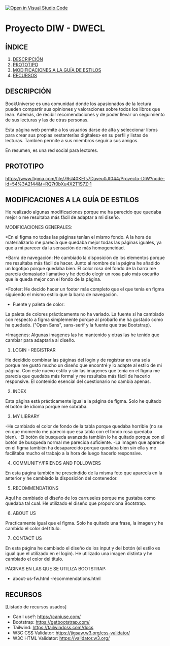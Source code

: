 [![Open in Visual Studio Code](https://classroom.github.com/assets/open-in-vscode-c66648af7eb3fe8bc4f294546bfd86ef473780cde1dea487d3c4ff354943c9ae.svg)](https://classroom.github.com/online_ide?assignment_repo_id=9712744&assignment_repo_type=AssignmentRepo)
# Proyecto DIW - DWECL

## ÍNDICE   
1. [DESCRIPCIÓN](#id1)
2. [PROTOTIPO](#id2)
3. [MODIFICACIONES A LA GUÍA DE ESTILOS](#id3)
4. [RECURSOS](#id4)

## DESCRIPCIÓN<a name="id1"></a>
BookUniverse es una comunidad donde los apasionados de la lectura pueden compartir sus opiniones y valoraciones sobre todos los libros que lean. Además, de recibir
recomendaciones y de poder llevar un seguimiento de sus lecturas y las de otras personas. 

Esta página web permite a los usuarios darse de alta y seleccionar libros para crear sus propias «estanterías digitales» en su perfil y listas de lecturas. También permite a sus miembros seguir a sus amigos.

En resumen, es una red social para lectores.

## PROTOTIPO<a name="id2"></a>
https://www.figma.com/file/76sl40KEfs7Daveu0Jt044/Proyecto-DIW?node-id=54%3A2144&t=RQ7t0bXu4X2T1S7Z-1

## MODIFICACIONES A LA GUÍA DE ESTILOS<a name="id3"></a>
He realizado algunas modificaciones porque me ha parecido que quedaba mejor o me resultaba más fácil de adaptar a mi diseño.

MODIFICACIONES GENERALES:

*En el figma no todas las páginas tenían el mismo fondo. A la hora de materializarlo me parecía que quedaba mejor todas las páginas iguales, ya que a mi parecer da la sensación de más homogeneidad.

*Barra de navegación:
He cambiado la disposición de los elementos porque me resultaba más fácil de hacer. Junto al nombre de la página he añadido un logotipo porque quedaba bien. El color rosa del fondo de la barra me parecía demasiado llamativo y he decido elegir un rosa palo más oscurito que le queda mejor con el fondo de la página.

*Footer:
He decido hacer un footer más completo que el que tenía en figma siguiendo el mismo estilo que la barra de navegación.

* Fuente y paleta de color:

La paleta de colores prácticamente no ha variado.
La fuente si ha cambiado con respecto a figma simplemente porque al probarlo me ha gustado como ha quedado. ("Open Sans", sans-serif y la fuente que trae Bootstrap).

*Imagenes:
Algunas imagenes las he mantenido y otras las he tenido que cambiar para adaptarla al diseño.

1. LOGIN - REGISTRAR

He decidido combinar las páginas del login y de registrar en una sola porque me gustó mucho un diseño que encontré y lo adapte al estilo de mi página. Con este nuevo estilo y sin las imagenes que tenía en el figma me parecía que quedaba más formal y me resultaba más fácil de hacerlo responsive. El contenido esencial del cuestionario no cambia apenas.

2. INDEX

Esta página está prácticamente igual a la página de figma. Solo he quitado el botón de idioma porque me sobraba.

3. MY LIBRARY

-He cambiado el color de fondo de la tabla porque quedaba horrible (no se en que momento me pareció que esa tabla con el fondo rosa quedaba bien).
-El botón de busqueda avanzada también lo he quitado porque con el botón de busqueda normal me parecida suficiente.
-La imagen que aparece en el figma también ha desaparecido porque quedaba bien sin ella y me facilitaba mucho el trabajo a la hora de luego hacerlo responsive.

4. COMMUNITY/FRIENDS AND FOLLOWERS

En esta página también he prescindido de la misma foto que aparecía en la anterior y he cambiado la disposición del contenedor.

5. RECOMMENDATIONS

Aquí he cambiado el diseño de los carruseles porque me gustaba como quedaba tal cual. He utilizado el diseño que proporciona Bootstrap.

6. ABOUT US

Practicamente igual que el figma. Solo he quitado una frase, la imagen y he cambido el color del titulo.

7. CONTACT US

En esta página he cambiado el diseño de los input y del botón (el estilo es igual que el utilizado en el login). He utilizado una imagen distinta y he cambiado el color del titulo. 


PÁGINAS EN LAS QUE SE UTILIZA BOOTSTRAP: 
- about-us-fw.html
-recommendations.html

## RECURSOS<a name="id4"></a>
[Listado de recursos usados]

- Can I use?: https://caniuse.com/
- Bootstrap: https://getbootstrap.com/
- Tailwind: https://tailwindcss.com/docs
- W3C CSS Validator: https://jigsaw.w3.org/css-validator/
- W3C HTML Validator: https://validator.w3.org/
